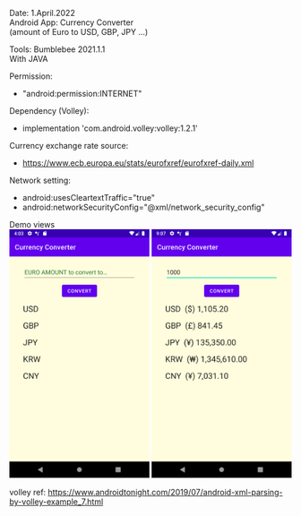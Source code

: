 Date: 1.April.2022  
Android App: Currency Converter  
(amount of Euro to USD, GBP, JPY ...)  
 
Tools: Bumblebee 2021.1.1  
With JAVA  


Permission:  
  - "android:permission:INTERNET"  
    
Dependency (Volley):   
   - implementation 'com.android.volley:volley:1.2.1'

Currency exchange rate source: 
   - https://www.ecb.europa.eu/stats/eurofxref/eurofxref-daily.xml  

Network setting:
  - android:usesCleartextTraffic="true"
  - android:networkSecurityConfig="@xml/network_security_config"

Demo views  
<img src="H17_20220401_main.png" width=250 />
<img src="H17_20220401_button.png" width=250 />
  
  
volley ref:
https://www.androidtonight.com/2019/07/android-xml-parsing-by-volley-example_7.html
  
